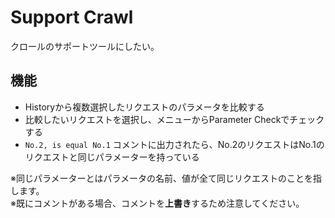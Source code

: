 # Support Crawl

クロールのサポートツールにしたい。

## 機能

- Historyから複数選択したリクエストのパラメータを比較する
- 比較したいリクエストを選択し、メニューからParameter Checkでチェックする
- `No.2, is equal No.1` コメントに出力されたら、No.2のリクエストはNo.1のリクエストと同じパラメーターを持っている

※同じパラメーターとはパラメータの名前、値が全て同じリクエストのことを指します。  
※既にコメントがある場合、コメントを**上書き**するため注意してください。